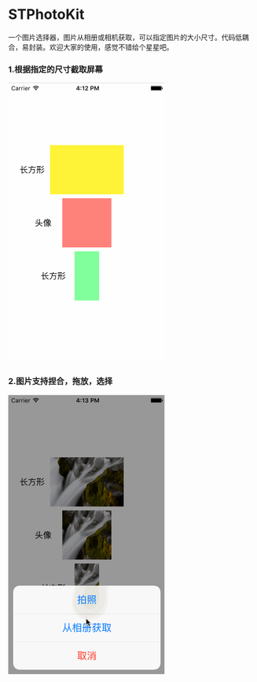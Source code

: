 # STPhotoKit
一个图片选择器，图片从相册或相机获取，可以指定图片的大小尺寸。代码低耦合，易封装。欢迎大家的使用，感觉不错给个星星吧。

### 1.根据指定的尺寸截取屏幕
![image](https://github.com/STShenZhaoliang/STPhotoKit/blob/master/Picture/g0.gif)

### 2.图片支持捏合，拖放，选择
![image](https://github.com/STShenZhaoliang/STPhotoKit/blob/master/Picture/g1.gif)